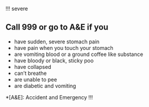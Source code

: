 !!! severe
## Call 999 or go to A&E if you

* have sudden, severe stomach pain
* have pain when you touch your stomach
* are vomiting blood or a ground coffee like substance
* have bloody or black, sticky poo
* have collapsed
* can’t breathe
* are unable to pee
* are diabetic and vomiting

*[A&E]: Accident and Emergency
!!!

